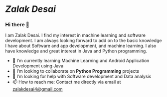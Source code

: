 # *Zalak Desai*
### Hi there 👋
I am Zalak Desai. I find my interest in machine learning and software development. I am always looking forward to add on to the basic knowledge I have about Software and app development, and machine learning. I also have knowledge and great interest in Java and Python programming.

<!--
**zalak9978/zalak9978** is a ✨ _special_ ✨ repository because its `README.md` (this file) appears on your GitHub profile.

--> 
- 🌱 I’m currently learning Machine Learning and Android Application Development using Java 
- 👯 I’m looking to collaborate on **Python Programming** projects
- 🤔 I’m looking for help with Software development and Data analysis
- 📫 How to reach me: Contact me directly via email at [zalakdesai4@gmail.com](mailto:zalakdesai4@gmail.com)

